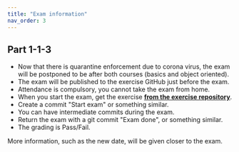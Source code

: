 ```yaml
---
title: "Exam information"
nav_order: 3
---
```


## Part 1-1-3

- Now that there is quarantine enforcement due to corona virus, the exam will be postponed to be after both courses (basics and object oriented).
- The exam will be published to the exercise GitHub just before the exam.
- Attendance is compulsory, you cannot take the exam from home.
- When you start the exam, get the exercise [**from the exercise repository**](https://github.com/centria/coding-exercises).
- Create a commit "Start exam" or something similar.
- You can have intermediate commits during the exam.
- Return the exam with a git commit "Exam done", or something similar.
- The grading is Pass/Fail.

More information, such as the new date, will be given closer to the exam.
